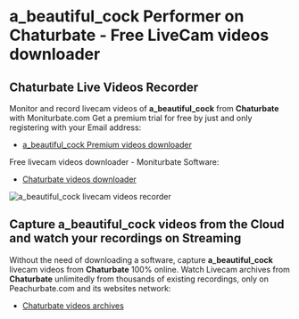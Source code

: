 # a_beautiful_cock Performer on Chaturbate - Free LiveCam videos downloader

## Chaturbate Live Videos Recorder

Monitor and record livecam videos of **a_beautiful_cock** from **Chaturbate** with Moniturbate.com
Get a premium trial for free by just and only registering with your Email address:
* [a_beautiful_cock Premium videos downloader](https://moniturbate.com/request-demo-licence-key.html)

Free livecam videos downloader - Moniturbate Software:
* [Chaturbate videos downloader](https://moniturbate.com/moniturbate-download-software.html)

![a_beautiful_cock livecam videos recorder](https://peachurnet.com/templates/moniturbate-software.png)


## Capture a_beautiful_cock videos from the Cloud and watch your recordings on Streaming

Without the need of downloading a software, capture **a_beautiful_cock** livecam videos from **Chaturbate** 100% online.
Watch Livecam archives from **Chaturbate** unlimitedly from thousands of existing recordings, only on Peachurbate.com and its websites network:
* [Chaturbate videos archives](https://peachurnet.com/)
